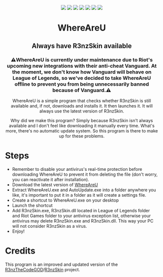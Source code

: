 <div align="center">
<img src="https://img.shields.io/badge/Status-NOT%20WORKING-d21f3c?style=for-the-badge" />
<img src="https://img.shields.io/github/v/release/soraclee/WhereAreU?style=for-the-badge" />
<img src="https://img.shields.io/badge/Language-Python-green?style=for-the-badge" />
<img src="https://img.shields.io/badge/Game-League_of_Legends-6373ce?style=for-the-badge" />
<img src="https://img.shields.io/badge/Platform-Windows-blue?style=for-the-badge" />
<img src="https://img.shields.io/github/release-date/soraclee/WhereAreU?style=for-the-badge" />
<img src="https://img.shields.io/github/downloads/soraclee/WhereAreU/total?style=for-the-badge" />

# **WhereAreU**

## **Always have R3nzSkin available**

### **⚠️WhereAreU is currently under maintenance due to Riot's upcoming new integrations with their anti-cheat Vanguard. At the moment, we don't know how Vanguard will behave on League of Legends, so we've decided to take WhereAreU offline to prevent you from being unnecessarily banned because of Vanguard.⚠️**

WhereAreU is a simple program that checks whether R3nzSkin is still available and, if not, downloads and installs it. It then launches it. It will always use the latest version of R3nzSkin.

Why did we make this program? Simply because R3nzSkin isn't always available and I don't feel like downloading it manually every time. What's more, there's no automatic update system. So this program is there to make up for these problems.

</div>

# Steps

- Remember to disable your antivirus's real-time protection before downloading WhereAreU to prevent it from deleting the file (don't worry, you can reactivate it after installation).
- Download the latest version of [WhereAreU](https://github.com/Soraclee/WhereAreU/releases/latest)
- Extract WhereAreU.exe and AutoUpdate.exe into a folder anywhere you like, it's important to put it in a folder as it will create a settings file.
- Create a shortcut to WhereAreU.exe on your desktop
- Launch the shortcut
- Add R3nzSkin.exe, R3nzSkin.dll located in League of Legends folder and Riot Games folder to your antivirus exception list, otherwise your antivirus may delete R3nzSkin.exe and R3nzSkin.dll. This way your PC will not consider R3nzSkin as a virus.
- Enjoy!

# Credits

This program is an improved and updated version of the <a href="https://github.com/R3nzTheCodeGOD">R3nzTheCodeGOD</a>/<a href="https://github.com/R3nzTheCodeGOD/R3nzSkin">R3nzSkin</a> project.
